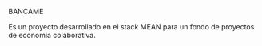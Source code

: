 BANCAME 

Es un proyecto desarrollado en el stack MEAN para un fondo de proyectos de economía colaborativa.


